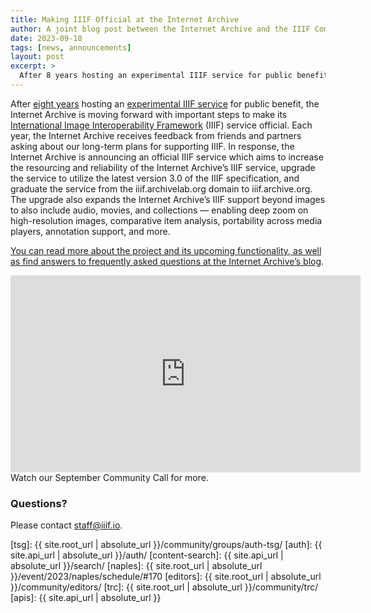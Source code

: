 ```yaml
---
title: Making IIIF Official at the Internet Archive
author: A joint blog post between the Internet Archive and the IIIF Community
date: 2023-09-18
tags: [news, announcements]
layout: post
excerpt: >
  After 8 years hosting an experimental IIIF service for public benefit,the Internet Archive is moving forward with important steps to make its International Image Interoperability Framework service official. 
---
```


After [eight years](https://blog.archive.org/2015/10/23/zoom-in-to-9-3-million-internet-archive-books-and-images-through-iiif/) hosting an [experimental IIIF service](https://iiif.archivelab.org/) for public benefit, the Internet Archive is moving forward with important steps to make its [International Image Interoperability Framework](https://iiif.io/) (IIIF) service official. Each year, the Internet Archive receives feedback from friends and partners asking about our long-term plans for supporting IIIF. In response, the Internet Archive is announcing an official IIIF service which aims to increase the resourcing and reliability of the Internet Archive’s IIIF service, upgrade the service to utilize the latest version 3.0 of the IIIF specification, and graduate the service from the iiif.archivelab.org domain to iiif.archive.org. The upgrade also expands the Internet Archive’s IIIF support beyond images to also include audio, movies, and collections — enabling deep zoom on high-resolution images, comparative item analysis, portability across media players, annotation support, and more.

[You can read more about the project and its upcoming functionality, as well as find answers to frequently asked questions at the Internet Archive’s blog](https://blog.archive.org/2023/09/18/making-iiif-official-at-the-internet-archive/).


<iframe width="560" height="315" src="https://www.youtube.com/embed/v59BjV41VlI?si=D7q7K5ONI6r7h08d" title="YouTube video player" frameborder="0" allow="accelerometer; autoplay; clipboard-write; encrypted-media; gyroscope; picture-in-picture; web-share" allowfullscreen></iframe>
Watch our September Community Call for more.

### Questions?

Please contact [staff@iiif.io](mailto:staff@iiif.io).


[tsg]: {{ site.root_url | absolute_url }}/community/groups/auth-tsg/
[auth]: {{ site.api_url | absolute_url }}/auth/
[content-search]: {{ site.api_url | absolute_url }}/search/
[naples]: {{ site.root_url | absolute_url }}/event/2023/naples/schedule/#170
[editors]: {{ site.root_url | absolute_url }}/community/editors/
[trc]: {{ site.root_url | absolute_url }}/community/trc/
[apis]: {{ site.api_url | absolute_url }}